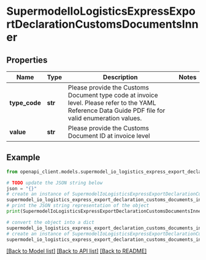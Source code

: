# SupermodelIoLogisticsExpressExportDeclarationCustomsDocumentsInner


## Properties

Name | Type | Description | Notes
------------ | ------------- | ------------- | -------------
**type_code** | **str** | Please provide the Customs Document type code at invoice level. Please refer to the YAML Reference Data Guide PDF file for valid enumeration values. | 
**value** | **str** | Please provide the Customs Document ID at invoice level | 

## Example

```python
from openapi_client.models.supermodel_io_logistics_express_export_declaration_customs_documents_inner import SupermodelIoLogisticsExpressExportDeclarationCustomsDocumentsInner

# TODO update the JSON string below
json = "{}"
# create an instance of SupermodelIoLogisticsExpressExportDeclarationCustomsDocumentsInner from a JSON string
supermodel_io_logistics_express_export_declaration_customs_documents_inner_instance = SupermodelIoLogisticsExpressExportDeclarationCustomsDocumentsInner.from_json(json)
# print the JSON string representation of the object
print(SupermodelIoLogisticsExpressExportDeclarationCustomsDocumentsInner.to_json())

# convert the object into a dict
supermodel_io_logistics_express_export_declaration_customs_documents_inner_dict = supermodel_io_logistics_express_export_declaration_customs_documents_inner_instance.to_dict()
# create an instance of SupermodelIoLogisticsExpressExportDeclarationCustomsDocumentsInner from a dict
supermodel_io_logistics_express_export_declaration_customs_documents_inner_from_dict = SupermodelIoLogisticsExpressExportDeclarationCustomsDocumentsInner.from_dict(supermodel_io_logistics_express_export_declaration_customs_documents_inner_dict)
```
[[Back to Model list]](../README.md#documentation-for-models) [[Back to API list]](../README.md#documentation-for-api-endpoints) [[Back to README]](../README.md)


